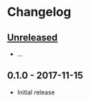 # Changelog

## [Unreleased]

- ...

## 0.1.0 - 2017-11-15

- Initial release

[Unreleased]: https://github.com/MunifTanjim/anontius/compare/v0.1.0...HEAD
